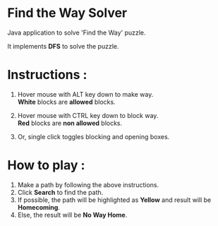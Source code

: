 # Find the Way Solver

Java application to solve 'Find the Way' puzzle.  

It implements **DFS** to solve the puzzle.

# Instructions :   

1) Hover mouse with ALT key down to make way.  
   **White** blocks are **allowed** blocks.  

2) Hover mouse with CTRL key down to block way.  
   **Red** blocks are **non allowed** blocks.

3) Or, single click toggles blocking and opening boxes.

# How to play :  

1) Make a path by following the above instructions.
2) Click **Search** to find the path.
3) If possible, the path will be highlighted as **Yellow** and result will be **Homecoming**.
4) Else, the result will be **No Way Home**.
